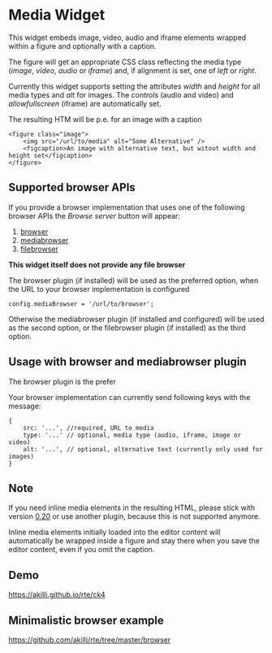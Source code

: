 # Media Widget

This widget embeds image, video, audio and iframe elements wrapped within a figure and optionally with a caption.

The figure will get an appropriate CSS class reflecting the media type (*image*, *video*, *audio* or *iframe*) and, if alignment is set, one of *left* or *right*.

Currently this widget supports setting the attributes *width* and *height* for all media types and *alt* for images. The *controls* (audio and video) and *allowfullscreen* (iframe) are automatically set.

The resulting HTM will be p.e. for an image with a caption

    <figure class="image">
        <img src="/url/to/media" alt="Some Alternative" />
        <figcaption>An image with alternative text, but witout width and height set</figcaption>
    </figure>

## Supported browser APIs

If you provide a browser implementation that uses one of the following browser APIs the _Browse server_ button will appear:

1. [browser](https://ckeditor.com/cke4/addon/browser) 
2. [mediabrowser](https://ckeditor.com/cke4/addon/mediabrowser) 
3. [filebrowser](https://ckeditor.com/cke4/addon/filebrowser)

**This widget itself does not provide any file browser**

The browser plugin (if installed) will be used as the preferred option, when the URL to your browser implementation is configured

    config.mediaBrowser = '/url/to/browser';

Otherwise the mediabrowser plugin (if installed and configured) will be used as the second option, or the filebrowser plugin (if installed) as the third option.

## Usage with browser and mediabrowser plugin

The browser plugin is the prefer

Your browser implementation can currently send following keys with the message:

    {
        src: '...', //required, URL to media
        type: '...' // optional, media type (audio, iframe, image or video)
        alt: '...', // optional, alternative text (currently only used for images)
    }

## Note

If you need inline media elements in the resulting HTML, please stick with version [0.20](https://download.ckeditor.com/media/releases/media_0.20.zip) or use another plugin, because this is not supported anymore.

Inline media elements initially loaded into the editor content will automatically be wrapped inside a figure and stay there when you save the editor content, even if you omit the caption.

## Demo

https://akilli.github.io/rte/ck4

## Minimalistic browser example

https://github.com/akilli/rte/tree/master/browser
